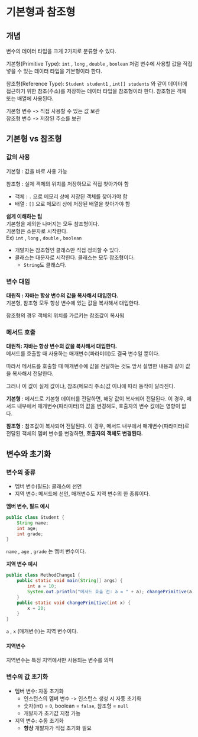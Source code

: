 # 기본형과 참조형

## 개념
변수의 데이터 타입을 크게 2가지로 분류할 수 있다.  

기본형(Primitive Type): `int` , `long` , `double` , `boolean` 처럼 변수에 사용할 값을 직접 넣을 수 있는 데이터 타입을 기본형이라 한다.  

참조형(Reference Type): `Student student1` , `int[] students` 와 같이 데이터에 접근하기 위한 참조(주소)를 저장하는 데이터 타입을 참조형이라 한다. 참조형은 객체 또는 배열에 사용된다.

기본형 변수 -> 직접 사용할 수 있는 값 보관  
참조형 변수 -> 저장된 주소를 보관

## 기본형 vs 참조형

### 값의 사용

기본형 : 값을 바로 사용 가능

참조형 : 실제 객체의 위치를 저장하므로 직접 찾아가야 함

- 객체 : `.` 으로 메모리 상에 저장된 객체를 찾아가야 함
- 배열 : `[]` 으로 메모리 상에 저장된 배열을 찾아가야 함  


**쉽게 이해하는 팁**  
기본형을 제외한 나머지는 모두 참조형이다.  
기본형은 소문자로 시작한다.  
Ex) `int` , `long` , `double` , `boolean`

- 개발자는 참조형인 클래스만 직접 정의할 수 있다.  
- 클래스는 대문자로 시작한다. 클래스는 모두 참조형이다.
  - `String`도 클래스다.

### 변수 대입

**대원칙 : 자바는 항상 변수의 값을 복사해서 대입한다.**  
기본형, 참조형 모두 항상 변수에 있는 값을 복사해서 대입한다.

참조형의 경우 객체의 위치를 가르키는 참조값이 복사됨

### 메서드 호출

**대원칙: 자바는 항상 변수의 값을 복사해서 대입한다.**  
메서드를 호출할 때 사용하는 매개변수(파라미터)도 결국 변수일 뿐이다.   

따라서 메서드를 호출할 때 매개변수에 값을 전달하는 것도 앞서 설명한 내용과 같이 값을 복사해서 전달한다.

그러나 이 값이 실제 값이냐, 참조(메모리 주소)값 이냐에 따라 동작이 달라진다.

**기본형** : 메서드로 기본형 데이터를 전달하면, 해당 값이 복사되어 전달된다. 이 경우, 메서드 내부에서 매개변수(파라미터)의 값을 변경해도, 호출자의 변수 값에는 영향이 없다.

**참조형** : 참조값이 복사되어 전달된다. 이 경우, 메서드 내부에서 매개변수(파라미터)로 전달된 객체의 멤버 변수를 변경하면, **호출자의 객체도 변경된다.**


## 변수와 초기화

### 변수의 종류
- 멤버 변수(필드): 클래스에 선언
- 지역 변수: 메서드에 선언, 매개변수도 지역 변수의 한 종류이다.  

**멤버 변수, 필드 예시** 
```java
public class Student {
    String name;
    int age;
    int grade; 
}
```
`name` , `age` , `grade` 는 멤버 변수이다.

**지역 변수 예시**
```java
public class MethodChange1 {
    public static void main(String[] args) {
        int a = 10;
        System.out.println("메서드 호출 전: a = " + a); changePrimitive(a); System.out.println("메서드 호출 후: a = " + a);
    }
    public static void changePrimitive(int x) {
        x = 20; 
    } 
}
```

`a` , `x` (매개변수)는 지역 변수이다.

#### 지역변수
지역변수는 특정 지역에서만 사용되는 변수를 의미

### 변수의 값 초기화

- 멤버 변수: 자동 초기화
  - 인스턴스의 멤버 변수 -> 인스턴스 생성 시 자동 초기화
  - 숫자(int) = `0`, boolean = `false`, 참조형 = `null`
  - 개발자가 초기값 지정 가능
- 지역 변수: 수동 초기화
  - **항상** 개발자가 직접 초기화 필요